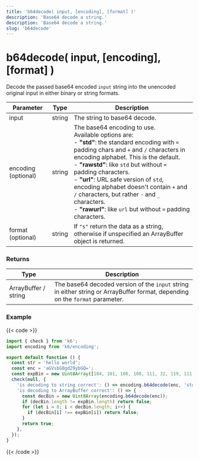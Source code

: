 ```yaml
---
title: 'b64decode( input, [encoding], [format] )'
description: 'Base64 decode a string.'
description: 'Base64 decode a string.'
slug: 'b64decode'
---
```


# b64decode( input, [encoding], [format] )

Decode the passed base64 encoded `input` string into the unencoded original input in either binary or string formats.

| Parameter           | Type   | Description                                                                                                                                                                                                                                                                                                                                                                                                                                                               |
| ------------------- | ------ | ------------------------------------------------------------------------------------------------------------------------------------------------------------------------------------------------------------------------------------------------------------------------------------------------------------------------------------------------------------------------------------------------------------------------------------------------------------------------- |
| input               | string | The string to base64 decode.                                                                                                                                                                                                                                                                                                                                                                                                                                              |
| encoding (optional) | string | The base64 encoding to use.<br/>Available options are:<br/>- **"std"**: the standard encoding with `=` padding chars and `+` and `/` characters in encoding alphabet. This is the default.<br/>- **"rawstd"**: like `std` but without `=` padding characters.<br/>- **"url"**: URL safe version of `std`, encoding alphabet doesn't contain `+` and `/` characters, but rather `-` and `_` characters.<br/>- **"rawurl"**: like `url` but without `=` padding characters. |
| format (optional)   | string | If `"s"` return the data as a string, otherwise if unspecified an ArrayBuffer object is returned.                                                                                                                                                                                                                                                                                                                                                                         |

### Returns

| Type                 | Description                                                                                                                   |
| -------------------- | ----------------------------------------------------------------------------------------------------------------------------- |
| ArrayBuffer / string | The base64 decoded version of the `input` string in either string or ArrayBuffer format, depending on the `format` parameter. |

### Example

{{< code >}}

```javascript
import { check } from 'k6';
import encoding from 'k6/encoding';

export default function () {
  const str = 'hello world';
  const enc = 'aGVsbG8gd29ybGQ=';
  const expBin = new Uint8Array([104, 101, 108, 108, 111, 32, 119, 111, 114, 108, 100]);
  check(null, {
    'is decoding to string correct': () => encoding.b64decode(enc, 'std', 's') === str,
    'is decoding to ArrayBuffer correct': () => {
      const decBin = new Uint8Array(encoding.b64decode(enc));
      if (decBin.length != expBin.length) return false;
      for (let i = 0; i < decBin.length; i++) {
        if (decBin[i] !== expBin[i]) return false;
      }
      return true;
    },
  });
}
```

{{< /code >}}
